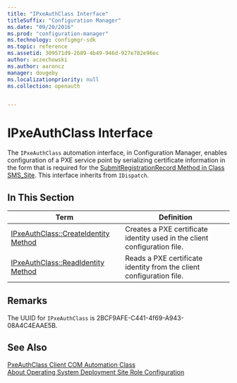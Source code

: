 ```yaml
---
title: "IPxeAuthClass Interface"
titleSuffix: "Configuration Manager"
ms.date: "09/20/2016"
ms.prod: "configuration-manager"
ms.technology: configmgr-sdk
ms.topic: reference
ms.assetid: 309571d9-2689-4b49-946d-927e782e96ec
author: aczechowski
ms.author: aaroncz
manager: dougeby
ms.localizationpriority: null
ms.collection: openauth


---
```

# IPxeAuthClass Interface
The `IPxeAuthClass` automation interface, in Configuration Manager, enables configuration of a PXE service point by serializing certificate information in the form that is required for the [SubmitRegistrationRecord Method in Class SMS_Site](../../../../../develop/reference/core/servers/configure/submitregistrationrecord-method-in-class-sms_site.md). This interface inherits from `IDispatch`.  

## In This Section  

|Term|Definition|  
|----------|----------------|  
|[IPxeAuthClass::CreateIdentity Method](../../../../../develop/reference/core/clients/client-classes/ipxeauthclass--createidentity-method.md)|Creates a PXE certificate identity used in the client configuration file.|  
|[IPxeAuthClass::ReadIdentity Method](../../../../../develop/reference/core/clients/client-classes/ipxeauthclass--readidentity-method.md)|Reads a PXE certificate identity from the client configuration file.|  

## Remarks  
 The UUID for `IPxeAuthClass` is 2BCF9AFE-C441-4f69-A943-08A4C4EAAE5B.  

## See Also  
 [PxeAuthClass Client COM Automation Class](../../../../../develop/reference/core/clients/client-classes/pxeauthclass-client-com-automation-class.md)   
 [About Operating System Deployment Site Role Configuration](../../../../../develop/osd/about-operating-system-deployment-site-role-configuration.md)
